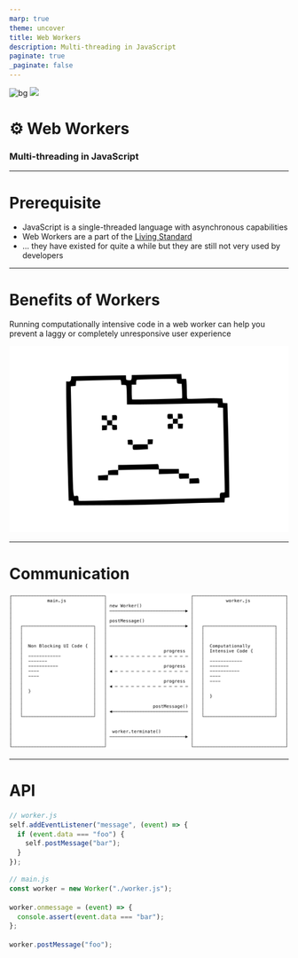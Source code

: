 ```yaml
---
marp: true
theme: uncover
title: Web Workers
description: Multi-threading in JavaScript
paginate: true
_paginate: false
---
```


![bg](#222)
![](#fff)

# <!--fit--> ⚙️ Web Workers

### <!--fit--> Multi-threading in JavaScript

---

# Prerequisite

- JavaScript is a single-threaded language with asynchronous capabilities
- Web Workers are a part of the [Living Standard](https://html.spec.whatwg.org/multipage/workers.html#workers)
- ... they have existed for quite a while but they are still not very used by developers

---

# Benefits of Workers

Running computationally intensive code in a web worker can help you prevent a laggy or completely unresponsive user experience

![](./assets/dead.svg)

---

# Communication

![](./assets/worker-flow.svg)

---

# API

```js
// worker.js
self.addEventListener("message", (event) => {
  if (event.data === "foo") {
    self.postMessage("bar");
  }
});
```

```js
// main.js
const worker = new Worker("./worker.js");

worker.onmessage = (event) => {
  console.assert(event.data === "bar");
};

worker.postMessage("foo");
```
